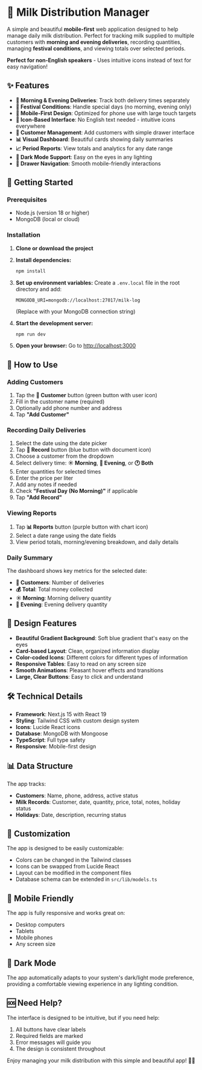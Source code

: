 # 🥛 Milk Distribution Manager

A simple and beautiful **mobile-first** web application designed to help manage daily milk distribution. Perfect for tracking milk supplied to multiple customers with **morning and evening deliveries**, recording quantities, managing **festival conditions**, and viewing totals over selected periods.

**Perfect for non-English speakers** - Uses intuitive icons instead of text for easy navigation!

## ✨ Features

- **🌅 Morning & Evening Deliveries**: Track both delivery times separately
- **🎉 Festival Conditions**: Handle special days (no morning, evening only)
- **📱 Mobile-First Design**: Optimized for phone use with large touch targets
- **🎨 Icon-Based Interface**: No English text needed - intuitive icons everywhere
- **👥 Customer Management**: Add customers with simple drawer interface
- **📊 Visual Dashboard**: Beautiful cards showing daily summaries
- **📈 Period Reports**: View totals and analytics for any date range
- **🌙 Dark Mode Support**: Easy on the eyes in any lighting
- **📱 Drawer Navigation**: Smooth mobile-friendly interactions

## 🚀 Getting Started

### Prerequisites
- Node.js (version 18 or higher)
- MongoDB (local or cloud)

### Installation

1. **Clone or download the project**
2. **Install dependencies:**
   ```bash
   npm install
   ```

3. **Set up environment variables:**
   Create a `.env.local` file in the root directory and add:
   ```
   MONGODB_URI=mongodb://localhost:27017/milk-log
   ```
   (Replace with your MongoDB connection string)

4. **Start the development server:**
   ```bash
   npm run dev
   ```

5. **Open your browser:**
   Go to [http://localhost:3000](http://localhost:3000)

## 📱 How to Use

### Adding Customers
1. Tap the **👤 Customer** button (green button with user icon)
2. Fill in the customer name (required)
3. Optionally add phone number and address
4. Tap **"Add Customer"**

### Recording Daily Deliveries
1. Select the date using the date picker
2. Tap **📝 Record** button (blue button with document icon)
3. Choose a customer from the dropdown
4. Select delivery time: **☀️ Morning**, **🌙 Evening**, or **🕐 Both**
5. Enter quantities for selected times
6. Enter the price per liter
7. Add any notes if needed
8. Check **"Festival Day (No Morning)"** if applicable
9. Tap **"Add Record"**

### Viewing Reports
1. Tap **📊 Reports** button (purple button with chart icon)
2. Select a date range using the date fields
3. View period totals, morning/evening breakdown, and daily details

### Daily Summary
The dashboard shows key metrics for the selected date:
- **👥 Customers**: Number of deliveries
- **💰 Total**: Total money collected
- **☀️ Morning**: Morning delivery quantity
- **🌙 Evening**: Evening delivery quantity

## 🎨 Design Features

- **Beautiful Gradient Background**: Soft blue gradient that's easy on the eyes
- **Card-based Layout**: Clean, organized information display
- **Color-coded Icons**: Different colors for different types of information
- **Responsive Tables**: Easy to read on any screen size
- **Smooth Animations**: Pleasant hover effects and transitions
- **Large, Clear Buttons**: Easy to click and understand

## 🛠️ Technical Details

- **Framework**: Next.js 15 with React 19
- **Styling**: Tailwind CSS with custom design system
- **Icons**: Lucide React icons
- **Database**: MongoDB with Mongoose
- **TypeScript**: Full type safety
- **Responsive**: Mobile-first design

## 📊 Data Structure

The app tracks:
- **Customers**: Name, phone, address, active status
- **Milk Records**: Customer, date, quantity, price, total, notes, holiday status
- **Holidays**: Date, description, recurring status

## 🔧 Customization

The app is designed to be easily customizable:
- Colors can be changed in the Tailwind classes
- Icons can be swapped from Lucide React
- Layout can be modified in the component files
- Database schema can be extended in `src/lib/models.ts`

## 📱 Mobile Friendly

The app is fully responsive and works great on:
- Desktop computers
- Tablets
- Mobile phones
- Any screen size

## 🌙 Dark Mode

The app automatically adapts to your system's dark/light mode preference, providing a comfortable viewing experience in any lighting condition.

## 🆘 Need Help?

The interface is designed to be intuitive, but if you need help:
1. All buttons have clear labels
2. Required fields are marked
3. Error messages will guide you
4. The design is consistent throughout

Enjoy managing your milk distribution with this simple and beautiful app! 🥛✨
